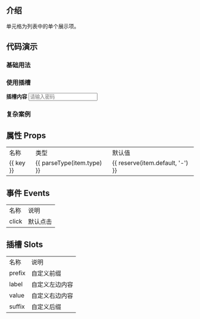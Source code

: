 
## 介绍

单元格为列表中的单个展示项。



## 代码演示

### 基础用法

<div>
  <hor-cell label="单元格" value="内容" />
  <hor-cell label="单元格" arrow />
  <hor-cell label="单元格" value="内容" arrow />
  <hor-cell label="单元格" value="内容" icon="setting-o" arrow />
  <hor-cell label="单元格" value="1内容内容内容内容内容内容内容内容内容内容内容内容2" />
  <hor-cell label="单元格" value="1内容内容内容内容内容内容内容内容内容内容内容内容2" ellipsis />
  <hor-cell required label="单元格" value="内容" />
  <hor-cell required direction="column" label="单元格" value="1内容内容内容内容内容内容内容内容内容内容内容内容2" arrow />
  <hor-cell direction="column" lineClamp="2" label="单元格" value="1内容内容内容内容内容内容内容内容内容内容内容内容21内容内容内容内容内容内容内容内容内容内容内容内容21内容内容内容内容内容内容内容内容内容内容内容内容2" />
</div>


### 使用插槽

<div>
  <hor-cell label="单元格">
    <b>插槽内容</b>
  </hor-cell>
  <hor-cell label="单元格" arrow>
    <input type="text" placeholder="请输入密码"/>
    <template #suffix>
      <van-icon name="plus" />
    </template>
  </hor-cell>
</div>


### 复杂案例

<div>
  <hor-cell label="查看复杂案例" clickable arrow @click="$router.push('/widgets/hor-cell/index.vue')"/>
</div>




## 属性 Props

<table>
  <tr>
    <td>名称</td>
    <td>类型</td>
    <td>默认值</td>
  </tr>
  <tr v-for="(item, key) in horCellProps" :key="key">
    <td>{{ key }}</td>
    <td>{{ parseType(item.type) }}</td>
    <td>{{ reserve(item.default, '-') }}</td>
  </tr>
</table>



## 事件 Events

<table>
  <tr>
    <td>名称</td>
    <td>说明</td>
  </tr>
  <tr>
    <td>click</td>
    <td>默认点击</td>
  </tr>
</table>



## 插槽 Slots

<table>
  <tr>
    <td>名称</td>
    <td>说明</td>
  </tr>
  <tr>
    <td>prefix</td>
    <td>自定义前缀</td>
  </tr>
  <tr>
    <td>label</td>
    <td>自定义左边内容</td>
  </tr>
  <tr>
    <td>value</td>
    <td>自定义右边内容</td>
  </tr>
  <tr>
    <td>suffix</td>
    <td>自定义后缀</td>
  </tr>
</table>


<script setup lang="ts">
  import { reserve } from '@daysnap/horn-shared'
  import { HorCell, horCellProps } from './index'
  import { Icon as VanIcon } from 'vant'
  import { parseType } from '../utils'
</script>
